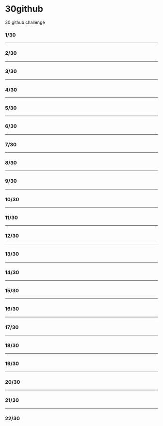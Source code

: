   # 30github
30 github challenge

### 1/30

---

### 2/30

---

### 3/30

---

### 4/30

---

### 5/30

---

### 6/30

---

### 7/30

---

### 8/30

---

### 9/30

---

### 10/30

---

### 11/30

---

### 12/30

---

### 13/30

---

### 14/30

---

### 15/30

---

### 16/30

---

### 17/30

---

### 18/30

---

### 19/30

---

### 20/30

---

### 21/30

---

### 22/30
